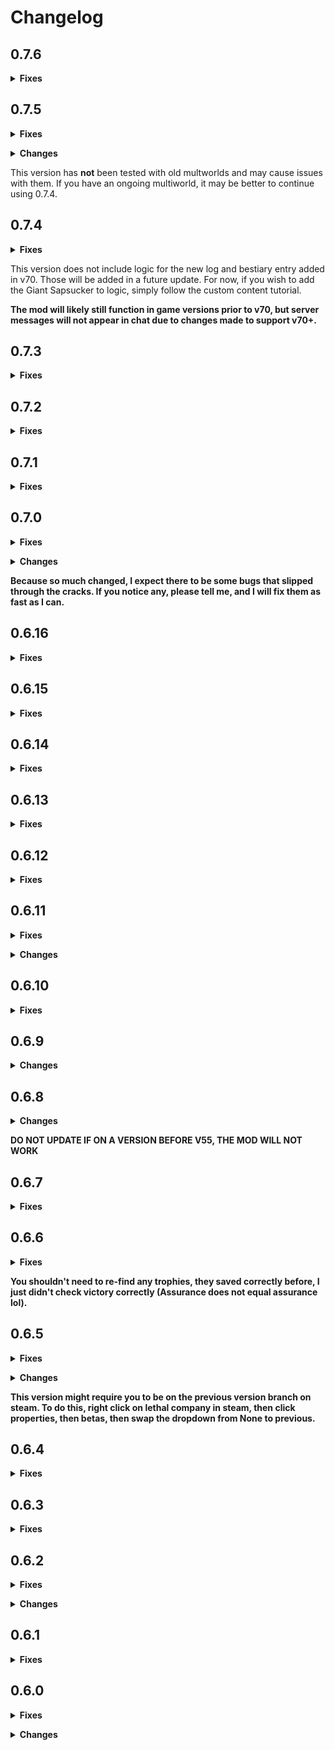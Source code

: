 # Changelog

## 0.7.6
**<details><summary>Fixes</summary>**
* actually made LethalLevelLoader a dependency
* changed log levels to use better practices and filter what users see
* fixed 'scrap' and 'tracker' commands not working in some cases
* fixed instances of monsters showing NaN rarity in the logic string
* the logic string now includes custom apparatuses for each moon instead of just Ap Apparatus - Custom
* fixed the logic string outputting incorrectly for in regions that use commas in place of decimal points
* custom ap apparatuses once again send checks
* fixed moon difficulty calculation always using a cost of 0
</details>

## 0.7.5
**<details><summary>Fixes</summary>**
* the log entries on Assurance and Experimentation now have correct names
* fixed an issue where the Adamance apparatus name didn't match the scrap check (apparently there are two apparatuses and one replaces the other?)
* the (kitchen) knife location is no longer impossible to complete
* fixed (most) custom moons with nonstandard names costing money
* the game *should* no longer crash on close when the user enters invalid connection info
* LethalLevelLoader is now correctly listed as a dependency
</details>

**<details><summary>Changes</summary>**
* custom ap apparatuses now include the moon's name in the scan node text
* the two new logs on Adamance and Artifice are now part of logic, as well as the sapsucker and sapsucker egg
* now uses the latest stable version of Archipelago.MultiClient.Net (6.6.1.0)
</details>

This version has **not** been tested with old multworlds and may cause issues with them. If you have an ongoing multiworld, it may be better to continue using 0.7.4.

## 0.7.4
**<details><summary>Fixes</summary>**
* fixed an issue with server messages not displaying in v70+
* Fixed an issue that prevented unlocked moons from becoming free. This fix was present in 0.7.2 but (accidentally?) reverted in 0.7.3
* fixed two issues that prevented trophies from being marked as found in some cases, and added a log message when victory should be achieved
    * this will not fix multiworlds that have already run into the issue, but it shouldn't happen in future worlds
* hid some log spam and fixed an issue that spammed errors when orbiting the company moon
* connections with no password now save the password as an empty string (ES3 cannot serialize objects of null value)
    * Ongoing saves will fail to auto-connect to the multiworld the *first* time you load into them. Simply go through the connection process again and you'll be good-to-go.
</details>

This version does not include logic for the new log and bestiary entry added in v70. Those will be added in a future update. For now, if you wish to add the Giant Sapsucker to logic, simply follow the custom content tutorial.

**The mod will likely still function in game versions prior to v70, but server messages will not appear in chat due to changes made to support v70+.**

## 0.7.3
**<details><summary>Fixes</summary>**
* Fixed modify scrap spawns not spawning any scrap
* Hopefully made deathlink more random, and only kill one person
* Updated the readme to have the correct instructions to add custom content
* (Hopefully) fixed more issues with moon names in custom content
</details>

## 0.7.2
**<details><summary>Fixes</summary>**
* fixed unlocked moons costing credits to visit
</details>

## 0.7.1
**<details><summary>Fixes</summary>**
* Fixed a few bugs related to scrapsanity and trophies
</details>

## 0.7.0
**<details><summary>Fixes</summary>**
* Multiplayer will no longer break after leaving/rejoining a save
* Days left will no longer infinitely go up
* Dying from a death link will no longer cause another one
* AP Apparatus - Custom should now give out the correct check when brought back to the ship
* Vain Shroud has been removed
* One word custom moons will no longer have a blank name
* Custom and new scrap should now send the right check
</details>

**<details><summary>Changes</summary>**
* Added the config terminal command(can be used even when not connected to the multiworld!)
    * When used with no arguments, will show the current value of all the config options, as well as possible values
    * Can be used with two arguments, the setting name and the value.
        * sendapchat - will enable/disable the sending of LC chat messages to archipelago
        * recapchat - will enable/disable the printing of archipelago messages in the LC chat
        * maxchat - will change the maximum amount of characters a single chat message can use
        * recfiller - the big one, will enable/disable filler items automatically activating
* Added the apfiller terminal command
    * Can be used without arguments to show how many of each filler item you've received, as well as how many are queued up.
    * If recfiller is false, you can use apfiller with one argument to activate a queued filler item
* Added a way to allow you to use multiple custom content lethal company worlds in the same multiworld, explained further in the readme
* Renamed all moons to include their number, commands and yaml options that use moon names won't need to change because they look to see if what you entered is contained in any moon name. Since exp is contained in 41 Experimentation, exp would be all you need to enter.
</details>

**Because so much changed, I expect there to be some bugs that slipped through the cracks. If you notice any, please tell me, and I will fix them as fast as I can.**

## 0.6.16
**<details><summary>Fixes</summary>**
* multiplayer finally works
</details>

## 0.6.15
**<details><summary>Fixes</summary>**
* clients can now properly connect to the multiworld
</details>

## 0.6.14
**<details><summary>Fixes</summary>**
* fixed tulip snake odds
</details>

## 0.6.13
**<details><summary>Fixes</summary>**
* fixed bug where players other than the host wouldn't automatically join the multiworld
* fixed bug where AP chat only showed for the host
* fixed bug where items would sometimes unlock but still cost an insane price
* added the ability to search for scrap with the scrap command, now it works with both scrap and moons
</details>

## 0.6.12
**<details><summary>Fixes</summary>**
* fixed store items not having the correct price after being unlocked
</details>

## 0.6.11
**<details><summary>Fixes</summary>**
* Fixed issues with using old apworlds
* Fixed terminal showing scrapsanity checks when scrapsanity was off
* Fixed terminal not closing when it was still locked
* Scrap progress will no longer show on the progress screen if scrapsanity is disabled.
* The scrap command will now show whether or not you found certain scrap and whether or not certain scrap are in logic if scrapsanity is enabled, otherwise it will show the same as before
</details>

**<details><summary>Changes</summary>**
* Added v60 content and removed kidnapper fox checks
</details>

## 0.6.10
**<details><summary>Fixes</summary>**
* fixed AP Apparatus scrapsanity checks not being marked as complete when the apparatus is collected
</details>

## 0.6.9
**<details><summary>Changes</summary>**
* kidnapper fox and vain shroud scans are now in logic
* various bug fixes
</details>

## 0.6.8
**<details><summary>Changes</summary>**
* Added v56 content
</details>

**DO NOT UPDATE IF ON A VERSION BEFORE V55, THE MOD WILL NOT WORK**

## 0.6.7
**<details><summary>Fixes</summary>**
* made the mod compatible with the broken slot data from an old version
</details>

## 0.6.6
**<details><summary>Fixes</summary>**
* updated multiclient to the most recent version, fixing the bug where items couldn't be received
* fixed issues with trophy mode victory conditions not triggering
* progress command now shows trophy mode progress
</details>

**You shouldn't need to re-find any trophies, they saved correctly before, I just didn't check victory correctly (Assurance does not equal assurance lol).**

## 0.6.5
**<details><summary>Fixes</summary>**
* Hopefully added full compatibility to pre 0.6.0 multiworlds(if they still don't work, downgrade to 0.5.21)
</details>

**<details><summary>Changes</summary>**
* Added three new terminal commands:
    * progress: shows your progress in all check categories, as well as your progress towards your goal condition
    * scrap [moon]: shows all scrap accessible on the moon, useful for seeing where scrap is for modify scrap spawns
    * hints: shows all hints in your game, tells you if they are reachable or not yet
* Modified some things to make recovery easier if checks are skipped
</details>

**This version might require you to be on the previous version branch on steam. To do this, right click on lethal company in steam, then click properties, then betas, then swap the dropdown from None to previous.**

## 0.6.4
**<details><summary>Fixes</summary>**
* locked moons are correctly hidden
* embrion and artifice are no longer hidden on the moons screen if they are unlocked
* artifice apparatus now spawns correctly
* (hopefully) added support for pre 0.6.0 apworlds
</details>

## 0.6.3
**<details><summary>Fixes</summary>**
* temporary fix for the mod just deciding to stop creating the items and locations late into a multiworld
</details>

## 0.6.2
**<details><summary>Fixes</summary>**
* Hopefully fixed lag spikes that happened every 5 seconds late game
</details>

**<details><summary>Changes</summary>**
* Added new /resync command that will refresh all received items in case they desync. This used to be done once every five seconds, which was what caused the lag, but due to some changes shouldn't be required anymore.
</details>

## 0.6.1
**<details><summary>Fixes</summary>**
* Trophy mode now should work with custom moons
* Fixed the bug where the game would freeze when attempting to close, needing to be force closed
</details>

## 0.6.0
**<details><summary>Fixes</summary>**
* fixed bug with the mod not realizing it was connected when it autoconnected you
* fixed some scattered bugs
</details>

**<details><summary>Changes</summary>**
* the mod now disconnects from the multiworld after leaving a save file
* updated tracker command to use the new settings
* added GetGameLogicString() function for adding custom content(check the github readme for more info)
* added new v50 content
</details>